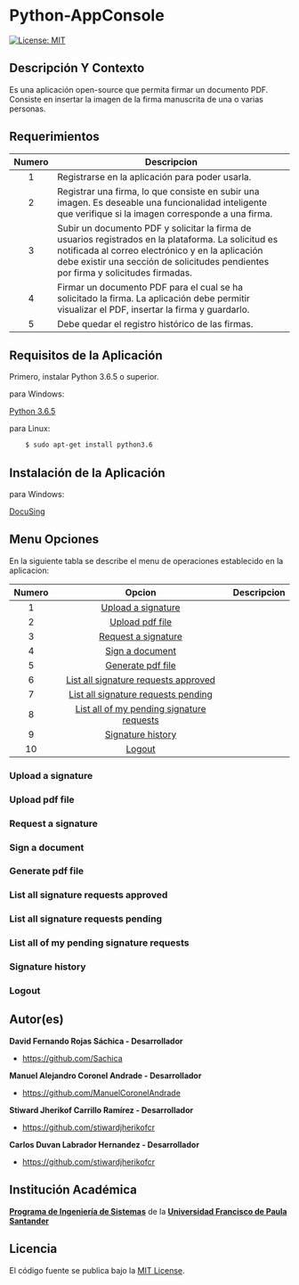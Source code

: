 # Python-AppConsole

[![License: MIT](https://img.shields.io/badge/License-MIT-yellow.svg)](https://opensource.org/licenses/MIT)

## Descripción Y Contexto
Es una aplicación open-source que permita firmar un documento PDF. Consiste en insertar la imagen de la firma manuscrita de una o varias personas.

## Requerimientos
Numero |Descripcion
:--: | --
1 | Registrarse en la aplicación para poder usarla.
2 | Registrar una firma, lo que consiste en subir una imagen. Es deseable una funcionalidad inteligente que verifique si la imagen corresponde a una firma.
3 | Subir un documento PDF y solicitar la firma de usuarios registrados en la plataforma. La solicitud es notificada al correo electrónico y en la aplicación debe existir una sección de solicitudes pendientes por firma y solicitudes firmadas.
4 | Firmar un documento PDF para el cual se ha solicitado la firma. La aplicación debe permitir visualizar el PDF, insertar la firma y guardarlo.
5 | Debe quedar el registro histórico de las firmas.

## Requisitos de la Aplicación

Primero, instalar Python 3.6.5 o superior.

para Windows:

[Python 3.6.5](https://www.python.org/downloads/)


para Linux:

```bash
    $ sudo apt-get install python3.6
```


## Instalación de la Aplicación

para Windows:

[DocuSing](https://mega.nz/file/SR5F3IAY#7VV55Z_2kGAtVWcE-mj7TtEbbXEql7AWDZZzwDLIh4E)


## Menu Opciones
En la siguiente tabla se describe el menu de operaciones establecido en la aplicacion:


Numero | Opcion | Descripcion
:--: | :--: | --
1 | [Upload a signature](#upload-signature) |
2 | [Upload pdf file](#upload-pdf-file) |
3 | [Request a signature](#request-signature) |
4 | [Sign a document](#sign-document) |
5 | [Generate pdf file](#generate-pdf-file) |
6 | [List all signature requests approved](#list-signature-requests-approved) |
7 | [List all signature requests pending](#list-signature-requests-pending) |
8 | [List all of my pending signature requests](#list-pending-signature-requests) |
9 | [Signature history](signature-history) |
10 | [Logout](#logout) |

### Upload a signature
### Upload pdf file	
### Request a signature	
### Sign a document	
### Generate pdf file	
### List all signature requests approved	
### List all signature requests pending	
### List all of my pending signature requests	
### Signature history	
### Logout

## Autor(es)

**David Fernando Rojas Sáchica - Desarrollador**

-   <https://github.com/Sachica>
 
**Manuel Alejandro Coronel Andrade - Desarrollador**

-   <https://github.com/ManuelCoronelAndrade>
   
**Stiward Jherikof Carrillo Ramírez - Desarrollador**

-   <https://github.com/stiwardjherikofcr>
 
**Carlos Duvan Labrador Hernandez - Desarrollador**

-   <https://github.com/stiwardjherikofcr>

## Institución Académica

**[Programa de Ingeniería de Sistemas]** de la **[Universidad Francisco de Paula Santander]**

[Programa de Ingeniería de Sistemas]: https://ingsistemas.cloud.ufps.edu.co/
[Universidad Francisco de Paula Santander]: https://ww2.ufps.edu.co/

## Licencia
El código fuente se publica bajo la [MIT License](https://github.com/sibtc/django-multiple-user-types-example/blob/master/LICENSE).